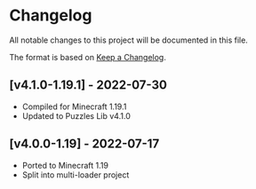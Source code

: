 # Changelog
All notable changes to this project will be documented in this file.

The format is based on [Keep a Changelog].

## [v4.1.0-1.19.1] - 2022-07-30
- Compiled for Minecraft 1.19.1
- Updated to Puzzles Lib v4.1.0

## [v4.0.0-1.19] - 2022-07-17
- Ported to Minecraft 1.19
- Split into multi-loader project

[Keep a Changelog]: https://keepachangelog.com/en/1.0.0/

